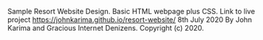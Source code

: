 Sample Resort Website Design.
Basic HTML webpage plus CSS.
Link to live project https://johnkarima.github.io/resort-website/
8th July 2020 By John Karima and Gracious Internet Denizens.
Copyright (c) 2020.
